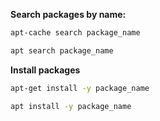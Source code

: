 
**Search packages by name:**
```bash
apt-cache search package_name
```

```bash
apt search package_name
```

**Install packages**
```bash
apt-get install -y package_name
```

```bash
apt install -y package_name
```
